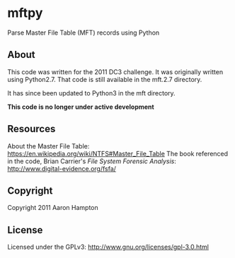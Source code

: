 # mftpy
Parse Master File Table (MFT) records using Python

## About
This code was written for the 2011 DC3 challenge. It was originally written using Python2.7. That code is still available in the mft.2.7 directory.

It has since been updated to Python3 in the mft directory.

**This code is no longer under active development**

## Resources
About the Master File Table: https://en.wikipedia.org/wiki/NTFS#Master_File_Table
The book referenced in the code, Brian Carrier's *File System Forensic Analysis*: http://www.digital-evidence.org/fsfa/

## Copyright
Copyright 2011 Aaron Hampton

## License
Licensed under the GPLv3: http://www.gnu.org/licenses/gpl-3.0.html
